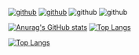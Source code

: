 <!--### Hi there 👋

<!--
**artmih24/artmih24** is a ✨ _special_ ✨ repository because its `README.md` (this file) appears on your GitHub profile.

Here are some ideas to get you started:

- 🔭 I’m currently working on ...
- 🌱 I’m currently learning ...
- 👯 I’m looking to collaborate on ...
- 🤔 I’m looking for help with ...
- 💬 Ask me about ...
- 📫 How to reach me: ...
- 😄 Pronouns: ...
- ⚡ Fun fact: ...
-->

[![github](https://img.shields.io/badge/GitHub-000000?style=for-the-badge&logo=GitHub&logoColor=white)](https://github.com/artmih24/)
[![github](https://img.shields.io/badge/Telegram-0099DD?style=for-the-badge&logo=Telegram&logoColor=white)](https://t.me/artmih24/)
![github](https://img.shields.io/badge/VK-0033FF?style=for-the-badge&logo=VK&logoColor=white)
![github](https://img.shields.io/badge/Instagram-BB00FF?style=for-the-badge&logo=Instagram&logoColor=white)

[![Anurag's GitHub stats](https://github-readme-stats.vercel.app/api?username=artmih24)](https://github.com/anuraghazra/github-readme-stats)
[![Top Langs](https://github-readme-stats.vercel.app/api/top-langs/?username=artmih24&layout=compact&langs_count=24)](https://github.com/anuraghazra/github-readme-stats)

[![Top Langs](https://github-readme-stats.vercel.app/api/top-langs/?username=artmih24&langs_count=24)](https://github.com/anuraghazra/github-readme-stats)

